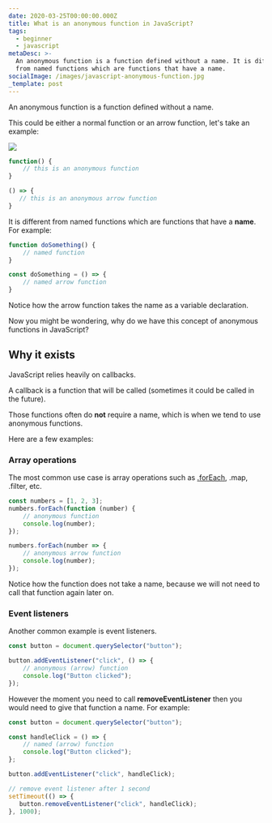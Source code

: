 ```yaml
---
date: 2020-03-25T00:00:00.000Z
title: What is an anonymous function in JavaScript?
tags:
  - beginner
  - javascript
metaDesc: >-
  An anonymous function is a function defined without a name. It is different
  from named functions which are functions that have a name. 
socialImage: /images/javascript-anonymous-function.jpg
_template: post
---
```


An anonymous function is a function defined without a name.

This could be either a normal function or an arrow function, let's take an example:  

![](/images/javascript-anonymous-function.jpg)

```javascript
function() {
    // this is an anonymous function
}

() => {
   // this is an anonymous arrow function
}
```

It is different from named functions which are functions that have a **name**. For example:  

```javascript
function doSomething() {
    // named function
}

const doSomething = () => {
    // named arrow function
}
```

Notice how the arrow function takes the name as a variable declaration.

Now you might be wondering, why do we have this concept of anonymous functions in JavaScript?

## Why it exists

JavaScript relies heavily on callbacks.  

A callback is a function that will be called (sometimes it could be called in the future).  

Those functions often do **not** require a name, which is when we tend to use anonymous functions.

Here are a few examples:

### Array operations

The most common use case is array operations such as [.forEach](https://blog.learnjavascript.online/posts/javascript-foreach-the-complete-guide/), .map, .filter, etc.

```javascript
const numbers = [1, 2, 3];
numbers.forEach(function (number) {
    // anonymous function
    console.log(number);
});

numbers.forEach(number => {
    // anonymous arrow function
    console.log(number);
});
```

Notice how the function does not take a name, because we will not need to call that function again later on.

### Event listeners

Another common example is event listeners.

```javascript
const button = document.querySelector("button");

button.addEventListener("click", () => {
    // anonymous (arrow) function
    console.log("Button clicked");
});
```

However the moment you need to call **removeEventListener** then you would need to give that function a name. For example:  

```javascript
const button = document.querySelector("button");

const handleClick = () => {
    // named (arrow) function
    console.log("Button clicked");
};

button.addEventListener("click", handleClick);

// remove event listener after 1 second
setTimeout(() => {
   button.removeEventListener("click", handleClick);
}, 1000);
```
